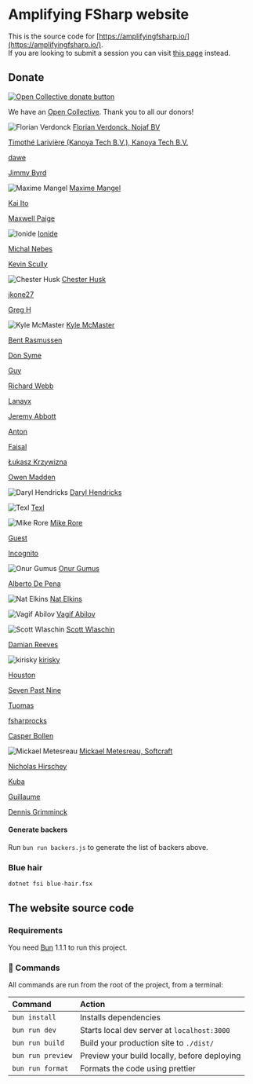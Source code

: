 # Amplifying FSharp website

This is the source code for [https://amplifyingfsharp.io/](https://amplifyingfsharp.io/).  
If you are looking to submit a session you can visit [this page](https://amplifyingfsharp.io/join-us/) instead.

## Donate

[![Open Collective donate button](https://opencollective.com/amplifying-fsharp/donate/button.png?color=blue)](https://opencollective.com/amplifying-fsharp/donate)

We have an [Open Collective](https://opencollective.com/amplifying-fsharp#category-ABOUT). Thank you to all our donors!

![Florian Verdonck](https://www.gravatar.com/avatar/7700b17da33f36e69154d8585afbe768?default=404&s=50) [Florian Verdonck, Nojaf BV](https://opencollective.com/florian-verdonck)

[Timothé Larivière (Kanoya Tech B.V.), Kanoya Tech B.V.](https://opencollective.com/timothelariviere)

[dawe](https://opencollective.com/guest-44f16fd5)

[Jimmy Byrd](https://opencollective.com/jimmy-byrd1)

![Maxime Mangel](https://www.gravatar.com/avatar/ebc3bbcbf88293a971c346e1406f08a8?default=404&s=50) [Maxime Mangel](https://opencollective.com/maxime-mangel)

[Kai Ito](https://opencollective.com/guest-234c4a61)

[Maxwell Paige](https://opencollective.com/maxwell-paige)

![Ionide](https://opencollective-production.s3.us-west-1.amazonaws.com/1dc76620-24ad-11e9-b372-6b1a73f011d0.png&s=50) [Ionide](https://opencollective.com/ionide)

[Michal Nebes](https://opencollective.com/michal-nebes)

[Kevin Scully](https://opencollective.com/guest-869ff6be)

![Chester Husk](https://www.gravatar.com/avatar/d2f117e84eb4380996e3bce3e7850f33?default=404&s=50) [Chester Husk](https://opencollective.com/chester-husk)

[jkone27](https://opencollective.com/jkone27)

[Greg H](https://opencollective.com/guest-e96f59f1)

![Kyle McMaster](https://opencollective-production.s3.us-west-1.amazonaws.com/3ed94f00-586a-11ed-8cfe-775d08dfbc28.png&s=50) [Kyle McMaster](https://opencollective.com/kyle-mcmaster)

[Bent Rasmussen](https://opencollective.com/guest-1006fa5b)

[Don Syme](https://opencollective.com/don-syme1)

[Guy](https://opencollective.com/guest-2abe9028)

[Richard Webb](https://opencollective.com/richard-webb)

[Lanayx](https://opencollective.com/guest-3f6e0f58)

[Jeremy Abbott](https://opencollective.com/jeremy-abbott)

[Anton](https://opencollective.com/guest-949aaeee)

[Faisal](https://opencollective.com/anonymous2703)

[Łukasz Krzywizna](https://opencollective.com/guest-127c1447)

[Owen Madden](https://opencollective.com/guest-156a0a3f)

![Daryl Hendricks](https://opencollective-production.s3.us-west-1.amazonaws.com/87c157a0-37c9-11e9-a5f0-5f950ca71086.jpg&s=50) [Daryl Hendricks](https://opencollective.com/daryl-hendricks)

![Texl](https://www.gravatar.com/avatar/2e6082d51b5311da403c348d5084ae6f?default=404&s=50) [Texl](https://opencollective.com/texl)

![Mike Rore](https://opencollective-production.s3.us-west-1.amazonaws.com/account-avatar/069f8ab7-887f-4765-b828-5786c52f237f/mike.jpg&s=50) [Mike Rore](https://opencollective.com/mike-rore)

[Guest](https://opencollective.com/guest-21539c16)

[Incognito](https://opencollective.com/user-cf759da5)

![Onur Gumus](https://www.gravatar.com/avatar/f796e26947aecb04600f92622539554f?default=404&s=50) [Onur Gumus](https://opencollective.com/onur-gumus)

[Alberto De Pena](https://opencollective.com/guest-1a3ba5c2)

![Nat Elkins](https://www.gravatar.com/avatar/a864e67a649b1490463af5192e50c18b?default=404&s=50) [Nat Elkins](https://opencollective.com/nat-elkins)

![Vagif Abilov](https://www.gravatar.com/avatar/822d40ce216f2d64bcc2c59f0ded1e4d?default=404&s=50) [Vagif Abilov](https://opencollective.com/vagif-abilov)

![Scott Wlaschin](https://www.gravatar.com/avatar/26743454d396b65db61e38ccc833ecdb?default=404&s=50) [Scott Wlaschin](https://opencollective.com/scott-wlaschin)

[Damian Reeves](https://opencollective.com/damian-reeves)

![kirisky](https://www.gravatar.com/avatar/16cb215a8bf14b907f749b3da88efe83?default=404&s=50) [kirisky](https://opencollective.com/kirisky)

[Houston](https://opencollective.com/guest-6db0f329)

[Seven Past Nine](https://opencollective.com/seven-past-nine)

[Tuomas](https://opencollective.com/guest-5aeab86a)

[fsharprocks](https://opencollective.com/guest-aec8ca1f)

[Casper Bollen](https://opencollective.com/casper-bollen)

![Mickael Metesreau](https://www.gravatar.com/avatar/733ee99f3e519fec98ab11d2a517a13e?default=404&s=50) [Mickael Metesreau, Softcraft](https://opencollective.com/mmetesreau)

[Nicholas Hirschey](https://opencollective.com/nicholas-hirschey)

[Kuba](https://opencollective.com/guest-a58751ea)

[Guillaume](https://opencollective.com/guest-66a90ad0)

[Dennis Grimminck](https://opencollective.com/dgrimmin)

#### Generate backers

Run `bun run backers.js` to generate the list of backers above.

### Blue hair

```shell
dotnet fsi blue-hair.fsx
```

## The website source code

### Requirements

You need [Bun](https://bun.sh/docs/installation) 1.1.1 to run this project.

### 🧞 Commands

All commands are run from the root of the project, from a terminal:

| Command           | Action                                       |
| :---------------- | :------------------------------------------- |
| `bun install`     | Installs dependencies                        |
| `bun run dev`     | Starts local dev server at `localhost:3000`  |
| `bun run build`   | Build your production site to `./dist/`      |
| `bun run preview` | Preview your build locally, before deploying |
| `bun run format`  | Formats the code using prettier              |
